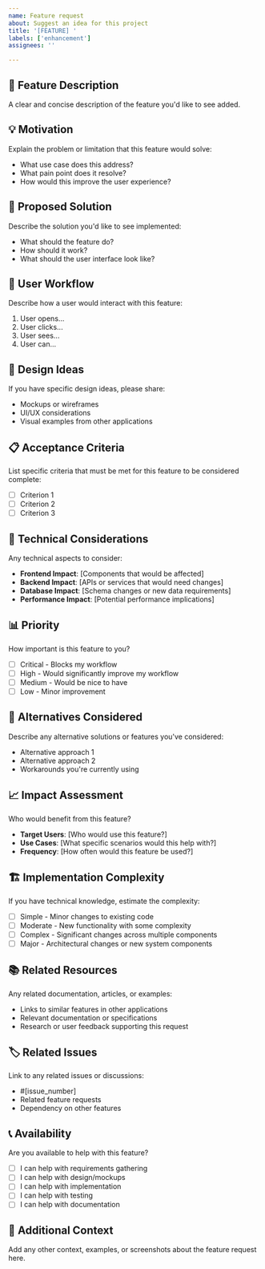 ```yaml
---
name: Feature request
about: Suggest an idea for this project
title: '[FEATURE] '
labels: ['enhancement']
assignees: ''

---
```


## 🚀 Feature Description
A clear and concise description of the feature you'd like to see added.

## 💡 Motivation
Explain the problem or limitation that this feature would solve:
- What use case does this address?
- What pain point does it resolve?
- How would this improve the user experience?

## 🎯 Proposed Solution
Describe the solution you'd like to see implemented:
- What should the feature do?
- How should it work?
- What should the user interface look like?

## 🔄 User Workflow
Describe how a user would interact with this feature:
1. User opens...
2. User clicks...
3. User sees...
4. User can...

## 🎨 Design Ideas
If you have specific design ideas, please share:
- Mockups or wireframes
- UI/UX considerations
- Visual examples from other applications

## 📋 Acceptance Criteria
List specific criteria that must be met for this feature to be considered complete:
- [ ] Criterion 1
- [ ] Criterion 2
- [ ] Criterion 3

## 🔧 Technical Considerations
Any technical aspects to consider:
- **Frontend Impact**: [Components that would be affected]
- **Backend Impact**: [APIs or services that would need changes]
- **Database Impact**: [Schema changes or new data requirements]
- **Performance Impact**: [Potential performance implications]

## 📊 Priority
How important is this feature to you?
- [ ] Critical - Blocks my workflow
- [ ] High - Would significantly improve my workflow
- [ ] Medium - Would be nice to have
- [ ] Low - Minor improvement

## 🌟 Alternatives Considered
Describe any alternative solutions or features you've considered:
- Alternative approach 1
- Alternative approach 2
- Workarounds you're currently using

## 📈 Impact Assessment
Who would benefit from this feature?
- **Target Users**: [Who would use this feature?]
- **Use Cases**: [What specific scenarios would this help with?]
- **Frequency**: [How often would this feature be used?]

## 🏗️ Implementation Complexity
If you have technical knowledge, estimate the complexity:
- [ ] Simple - Minor changes to existing code
- [ ] Moderate - New functionality with some complexity
- [ ] Complex - Significant changes across multiple components
- [ ] Major - Architectural changes or new system components

## 📚 Related Resources
Any related documentation, articles, or examples:
- Links to similar features in other applications
- Relevant documentation or specifications
- Research or user feedback supporting this request

## 🏷️ Related Issues
Link to any related issues or discussions:
- #[issue_number]
- Related feature requests
- Dependency on other features

## 📞 Availability
Are you available to help with this feature?
- [ ] I can help with requirements gathering
- [ ] I can help with design/mockups
- [ ] I can help with implementation
- [ ] I can help with testing
- [ ] I can help with documentation

## 🎪 Additional Context
Add any other context, examples, or screenshots about the feature request here. 